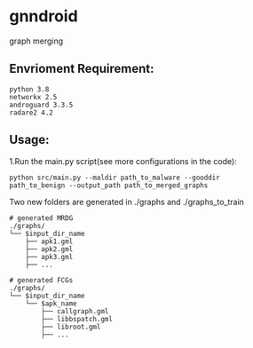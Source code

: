 # gnndroid
 graph merging

## Envrioment Requirement:

    python 3.8
    networkx 2.5
    androguard 3.3.5
    radare2 4.2

## Usage:
1.Run the main.py script(see more configurations in the code):
    
    python src/main.py --maldir path_to_malware --gooddir 
    path_to_benign --output_path path_to_merged_graphs

Two new folders are generated in ./graphs and ./graphs_to_train
    
    # generated MRDG
    ./graphs/
    └── $input_dir_name
        ├── apk1.gml
        ├── apk2.gml
        ├── apk3.gml
        ├── ...
                  
    # generated FCGs
    ./graphs/
    └── $input_dir_name
        └── $apk_name
            ├── callgraph.gml
            ├── libbspatch.gml
            ├── libroot.gml
            ├── ...
